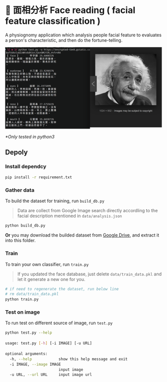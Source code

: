 # :man_with_gua_pi_mao: 面相分析 Face reading ( facial feature classification ) 

A physiognomy application which analysis people facial feature to
evaluates a person's characteristic, and then do the fortune-telling. 

![Demo](docs/demo.png)

_*Only tested in python3_

## Depoly

### Install dependcy

```bash
pip install -r requirement.txt
```

### Gather data

To build the dataset for training, run `build_db.py`
>Data are collect from Google Image search directly accordling to the facial description mentioned in `data/analysis.json`

```bash
python build_db.py
```

**Or** you may download the builded dataset from [Google Drive](https://drive.google.com/file/d/1Glm-2v-7xdMjOtmyX686G7zxLsHksct5/view?usp=sharing), and extract it into this folder.

### Train

To train your own classifier, run `train.py`  
> If you updated the face database, just delete `data/train_data.pkl` and
> let it generate a new one for you.

```bash
# if need to regenerate the dataset, run below line
# rm data/train_data.pkl
python train.py
```

### Test on image

To run test on different source of image, run `test.py`

```bash
python test.py --help

usage: test.py [-h] [-i IMAGE] [-u URL]

optional arguments:
  -h, --help            show this help message and exit
  -i IMAGE, --image IMAGE
                        input image
  -u URL, --url URL     input image url
```
